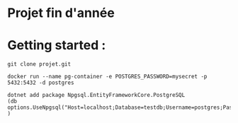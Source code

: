 # Projet fin d'année


# Getting started : 

```
git clone projet.git

docker run --name pg-container -e POSTGRES_PASSWORD=mysecret -p 5432:5432 -d postgres

dotnet add package Npgsql.EntityFrameworkCore.PostgreSQL
(db options.UseNpgsql("Host=localhost;Database=testdb;Username=postgres;Password=mysecret");
)



```